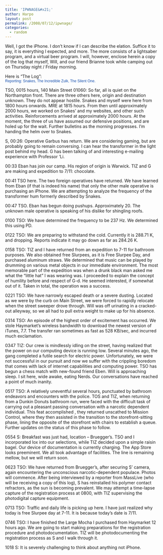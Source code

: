 ```yaml
---
title: 'IPWNAGE&#x21;'
author: Harpo
layout: post
permalink: /2008/07/12/ipwnage/
categories:
  - random
---
```

Well, I got the iPhone. I don&#8217;t know if I can describe the elation. Suffice it to say, it is everything I expected, and more. The more consists of a lightsaber program, and a virtual beer program. I will, however, enclose herein a copy of the log that myself, Will, and our friend Brianne took while camping out on Thursday night / Friday morning.

Here is &#8220;The Log&#8221;:  
<span style="font:12px 'Lucida Grande', LucidaGrande, Verdana, sans-serif;color:#1750ae">Reporting: Snakes, The Incredible Zulk, The Silent One.</span>

TSO, 0015 hours, 140 Main Street 01060: So far, all is quiet on the Northampton front. There are three others here, origin and destination unknown. They do not appear hostile. Snakes and myself were here from 1800 hours onwards. MRE at 1815 hours. From then until approximately 2000 hours, we worked on Snakes&#8217; and my websites, and other such activities. Reinforcements arrived at approximately 2000 hours. At the moment, the three of us have assumed our defensive positions, and are holed up for the wait. Further bulletins as the morning progresses. I&#8217;m handing the helm over to Snakes.

S, 00:26: Operative Garbus has return. We are considering gaming, but are probably going to remain conversing. I can hear the transformer in the light post behind my head. G has been talking of and interesting e-mailing experience with Professor &#8216;Li.

00:33 Eban has join our camp. His region of origin is Warwick. TIZ and G are making and expedition to 7/11: chocolate.

00:41 TSO here. The two foreign operatives have returned. We have learned from Eban (if that is indeed his name) that only the other male operative is purchasing an iPhone. We are attempting to analyze the frequency of the transformer hum formerly described by Snakes.

00:47 TSO. Eban has begun doing pushups. Approximately 20. The unknown male operative is speaking of his dislike for shingling roofs.

0100 TSO: We have determined the frequency to be 237 Hz. We determined this using PD.

0122 TSO: We are preparing to withstand the cold. Currently it is 288.71 K, and dropping. Reports indicate it may go down as far as 284.26 K.

0158 TSO: TIZ and I have returned from an expedition to 7-11 for bathroom purposes. We also obtained free Slurpees, as it is Free Slurpee Day, and purchased aluminum straws. We determined that music can be played by drumming on various metal objects in our immediate environment. The most memorable part of the expedition was when a drunk black man asked me what the &#8220;little hat&#8221; I was wearing was. I proceeded to explain the concept of humility before and respect of G-d. He seemed interested, if somewhat out of it. Taken in total, the operation was a success.

0221 TSO: We have narrowly escaped death or a severe dusting. Located as we were by the curb on Main Street, we were forced to rapidly relocate when the street sweeper drove through. Will was off urinating in a cracked-out alleyway, so we all had to pull extra weight to make up for his absence.

0314 TSO: An episode of the highest order of excitement has occurred. We stole Haymarket&#8217;s wireless bandwidth to download the newest version of iTunes, 7.7. The transfer ran sometimes as fast as 528 KB/sec, and incurred much exclamation.

0347 TIZ: Our crew is mindlessly idling on the street, having realized that the power on our computing device is running low. Several minutes ago, the gang completed a futile search for electric power. Unfortunately, we were not successful in our pursuit and now we suffer with the crippling boredom that comes with lack of internet capabilities and computing power. TSO has begun a chess match with new-found friend Eben. Will is approaching sleep. I sit here, wide awake, eating Nerds. Our conversations have reached a point of much inanity.

0517 TSO: A relatively uneventful several hours, punctuated by bathroom endeavors and encounters with the police. TOS and TIZ, when returning from a Dunkin Donuts bathroom run, were faced with the difficult task of carrying out a pleasant passing conversation with a narcotic dependent individual. This feat accomplished , they returned unscathed to Mission Control, where they then assisted in the transition to the storefront-sitting phase, lining the opposite of the storefront with chairs to establish a queue. Further updates on the status of this phase to follow.

0554 S: Breakfast was just had, location &#8211; Bruegger&#8217;s. TSO and I incorporated lox into our selections, while TIZ decided upon a simple raisin bagel. Our device of documentation is currently charging. The App Store looks preeminent. We all took advantage of facilities. The line is remaining mellow, but we will return soon.

0623 TSO: We have returned from Bruegger&#8217;s, after securing S&#8217; camera, again encountering the unconscious narcotic-dependent populace. Photos will commence. After being interviewed by a reporter from MassLive (who will be receiving a copy of this log), S has reinstalled his polymer contact refractors, as the sun is becoming prevalent. We may attempt a time-lapse capture of the registration process at 0800, with TIZ supervising the photodigital capture equipment.

0713 TSO: Traffic and daily life is picking up here. I have just realized why today is free Slurpee day at 7-11. It is because today&#8217;s date is 7/11.

0746 TSO: I have finished the Large Mocha I purchased from Haymarket 12 hours ago. We are going to start making preparations for the registration procedure and photodocumentation. TIZ will be photodocumenting the registration process as S and I walk through it.

1018 S: It is severely challenging to think about anything not iPhone.